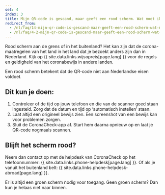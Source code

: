 ```yaml
---
set: 4
index: 3
title: Mijn QR-code is gescand, maar geeft een rood scherm. Wat moet ik doen?
redirect_from: 
  - /nl/faq/14-mijn-qr-code-is-gescand-maar-geeft-een-rood-scherm-wat-moet-ik-doen
  - /nl/faq/4-2-mijn-qr-code-is-gescand-maar-geeft-een-rood-scherm-wat-moet-ik-doen
---
```

Rood scherm aan de grens of in het buitenland? Het kan zijn dat de corona-maatregelen van het land in het land dat je bezoekt anders zijn dan in Nederland. Kijk op {{ site.data.links.wijsopreis[page.lang] }} voor de regels en geldigheid van het coronabewijs in andere landen.

Een rood scherm betekent dat de QR-code niet aan Nederlandse eisen voldoet.

## Dit kun je doen:

1. Controleer of de tijd op jouw telefoon en die van de scanner goed staan ingesteld. Zorg dat de datum en tijd op ‘automatisch instellen’ staan.
2. Laat altijd een origineel bewijs zien. Een screenshot van een bewijs kan voor problemen zorgen.
3. Sluit de CoronaCheck-app af. Start hem daarna opnieuw op en laat je QR-code nogmaals scannen.

## Blijft het scherm rood?

Neem dan contact op met de helpdesk van CoronaCheck op het telefoonnummer: {{ site.data.links.phone-helpdesk[page.lang] }}. Of als je vanuit het buitenland belt: {{ site.data.links.phone-helpdesk-abroad[page.lang] }}.

Er is altijd een groen scherm nodig voor toegang. Geen groen scherm? Dan kun je helaas niet naar binnen.
